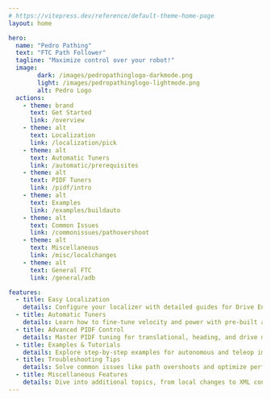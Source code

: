 ```yaml
---
# https://vitepress.dev/reference/default-theme-home-page
layout: home

hero:
  name: "Pedro Pathing"
  text: "FTC Path Follower"
  tagline: "Maximize control over your robot!"
  image:
        dark: /images/pedropathinglogo-darkmode.png
        light: /images/pedropathinglogo-lightmode.png
        alt: Pedro Logo
  actions:
    - theme: brand
      text: Get Started
      link: /overview
    - theme: alt
      text: Localization
      link: /localization/pick
    - theme: alt
      text: Automatic Tuners
      link: /automatic/prerequisites
    - theme: alt
      text: PIDF Tuners
      link: /pidf/intro
    - theme: alt
      text: Examples
      link: /examples/buildauto
    - theme: alt
      text: Common Issues
      link: /commonissues/pathovershoot
    - theme: alt
      text: Miscellaneous
      link: /misc/localchanges
    - theme: alt
      text: General FTC
      link: /general/adb

features:
  - title: Easy Localization
    details: Configure your localizer with detailed guides for Drive Encoder, Two/Three Wheel setups, and more.
  - title: Automatic Tuners
    details: Learn how to fine-tune velocity and power with pre-built automatic tuning tools.
  - title: Advanced PIDF Control
    details: Master PIDF tuning for translational, heading, and drive mechanisms.
  - title: Examples & Tutorials
    details: Explore step-by-step examples for autonomous and teleop implementations.
  - title: Troubleshooting Tips
    details: Solve common issues like path overshoots and optimize performance with our tips.
  - title: Miscellaneous Features
    details: Dive into additional topics, from local changes to XML configuration tutorials.
---
```

